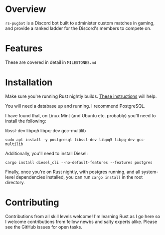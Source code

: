 # Overview

`rs-pugbot` is a Discord bot built to administer custom matches in
gaming, and provide a ranked ladder for the Discord's members to compete on.

# Features

These are covered in detail in `MILESTONES.md`

# Installation

Make sure you're running Rust nightly builds. [These
instructions](https://github.com/rust-lang-nursery/rustup.rs#working-with-nightly-rust)
will help.

You will need a database up and running. I recommend PostgreSQL.

I have found that, on Linux Mint (and Ubuntu etc. probably) you'll need to
install the following:

libssl-dev
libpq5
libpq-dev
gcc-multilib

`sudo apt install -y postgresql libssl-dev libpq5 libpq-dev gcc-multilib`

Additionally, you'll need to install Diesel:

`cargo install diesel_cli --no-default-features --features postgres`

Finally, once you're on Rust nightly, with postgres running, and all
system-level dependencies installed, you can run `cargo install` in the root directory.

# Contributing

Contributions from all skill levels welcome! I'm learning Rust as I go here so
I welcome contributions from fellow newbs and salty experts alike. Please see
the GitHub issues for open tasks.
